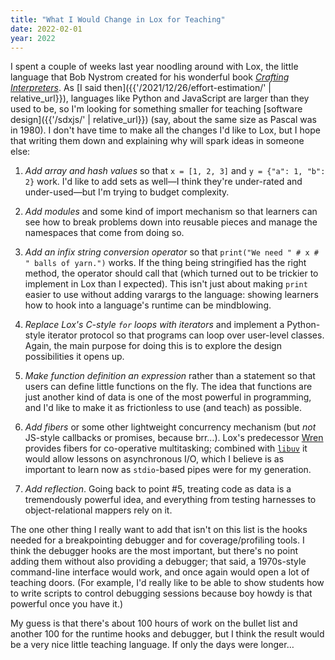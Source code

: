 ```yaml
---
title: "What I Would Change in Lox for Teaching"
date: 2022-02-01
year: 2022
---
```


I spent a couple of weeks last year noodling around with Lox,
the little language that Bob Nystrom created for his wonderful book
*[Crafting Interpreters](https://craftinginterpreters.com/)*.
As [I said then]({{'/2021/12/26/effort-estimation/' | relative_url}}),
languages like Python and JavaScript are larger than they used to be,
so I'm looking for something smaller for teaching [software design]({{'/sdxjs/' | relative_url}})
(say, about the same size as Pascal was in 1980).
I don't have time to make all the changes I'd like to Lox,
but I hope that writing them down and explaining why will spark ideas in someone else:

1.  *Add array and hash values* so that `x = [1, 2, 3]` and `y = {"a": 1, "b": 2}` work.
    I'd like to add sets as well—I think they're under-rated and under-used—but
    I'm trying to budget complexity.

2.  *Add modules* and some kind of import mechanism
    so that learners can see how to break problems down into reusable pieces
    and manage the namespaces that come from doing so.

3.  *Add an infix string conversion operator* so that `print("We need " # x # " balls of yarn.")` works.
    If the thing being stringified has the right method,
    the operator should call that
    (which turned out to be trickier to implement in Lox than I expected).
    This isn't just about making `print` easier to use without adding varargs to the language:
    showing learners how to hook into a language's runtime can be mindblowing.

4.  *Replace Lox's C-style `for` loops with iterators*
    and implement a Python-style iterator protocol so that programs can loop over user-level classes.
    Again, the main purpose for doing this is to explore the design possibilities it opens up.

5.  *Make function definition an expression* rather than a statement
    so that users can define little functions on the fly.
    The idea that functions are just another kind of data is one of the most powerful in programming,
    and I'd like to make it as frictionless to use (and teach) as possible.

6.  *Add fibers* or some other lightweight concurrency mechanism
    (but *not* JS-style callbacks or promises, because brr…).
    Lox's predecessor [Wren](https://wren.io/) provides fibers for co-operative multitasking;
    combined with [`libuv`](http://libuv.org/) it would allow lessons on asynchronous I/O,
    which I believe is as important to learn now as `stdio`-based pipes were for my generation.

7.  *Add reflection*.
    Going back to point #5, treating code as data is a tremendously powerful idea,
    and everything from testing harnesses to object-relational mappers rely on it.

The one other thing I really want to add that isn't on this list is
the hooks needed for a breakpointing debugger and for coverage/profiling tools.
I think the debugger hooks are the most important,
but there's no point adding them without also providing a debugger;
that said,
a 1970s-style command-line interface would work,
and once again would open a lot of teaching doors.
(For example, I'd really like to be able to show students
how to write scripts to control debugging sessions
because boy howdy is that powerful once you have it.)

My guess is that there's about 100 hours of work on the bullet list
and another 100 for the runtime hooks and debugger,
but I think the result would be a very nice little teaching language.
If only the days were longer…
